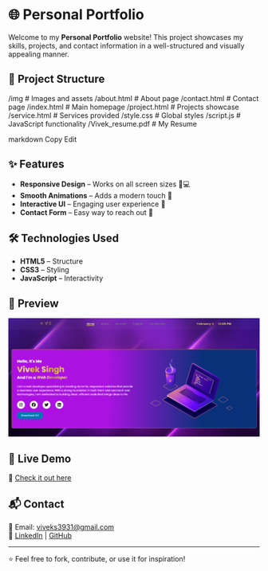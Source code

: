 # 🌐 Personal Portfolio

Welcome to my **Personal Portfolio** website! This project showcases my skills, projects, and contact information in a well-structured and visually appealing manner.

## 📂 Project Structure

/img # Images and assets
/about.html # About page
/contact.html # Contact page
/index.html # Main homepage
/project.html # Projects showcase
/service.html # Services provided
/style.css # Global styles
/script.js # JavaScript functionality
/Vivek_resume.pdf # My Resume

markdown
Copy
Edit

## ✨ Features

- **Responsive Design** – Works on all screen sizes 📱💻
- **Smooth Animations** – Adds a modern touch 🎨
- **Interactive UI** – Engaging user experience 🚀
- **Contact Form** – Easy way to reach out 📩

## 🛠️ Technologies Used

- **HTML5** – Structure
- **CSS3** – Styling
- **JavaScript** – Interactivity

## 📸 Preview

![Portfolio Screenshot](./img/portfolio_preview.png)

## 🚀 Live Demo

🔗 [Check it out here](https://viveks-profile.netlify.app/)

## 📬 Contact

📧 Email: viveks3931@gmail.com  
🔗 [LinkedIn](https://www.linkedin.com/in/vivek3931/) | [GitHub](https://github.com/vivek3931) 

---

⭐ Feel free to fork, contribute, or use it for inspiration!
